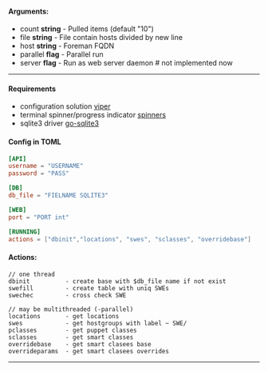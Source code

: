 #### Arguments: 
  
  - count **string** - Pulled items (default "10")
  - file **string** - File contain hosts divided by new line
  - host **string** - Foreman FQDN
  - parallel **flag** - Parallel run
  - server **flag** - Run as web server daemon # not implemented now

---

#### Requirements
 - configuration solution [viper](https://github.com/spf13/viper)
 - terminal spinner/progress indicator [spinners](https://github.com/briandowns/spinner/)
 - sqlite3 driver [go-sqlite3](https://github.com/mattn/go-sqlite3/)
 
#### Config in TOML

```toml
[API]
username = "USERNAME"
password = "PASS"

[DB]
db_file = "FIELNAME SQLITE3"

[WEB]
port = "PORT int"

[RUNNING]
actions = ["dbinit","locations", "swes", "sclasses", "overridebase"]
```

#### Actions:
    // one thread 
    dbinit          - create base with $db_file name if not exist
    swefill         - create table with uniq SWEs
    swechec         - cross check SWE

    // may be multithreaded (-parallel)
    locations       - get locations
    swes            - get hostgroups with label ~ SWE/
    pclasses        - get puppet classes 
    sclasses        - get smart classes
    overridebase    - get smart clasees base
    overrideparams  - get smart clasees overrides
---


